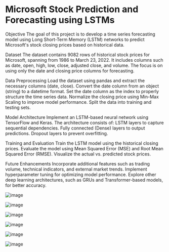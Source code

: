 # Microsoft Stock Prediction and Forecasting using LSTMs

Objective
The goal of this project is to develop a time series forecasting model using Long Short-Term Memory (LSTM) networks to predict Microsoft's stock closing prices based on historical data.

Dataset
The dataset contains 9082 rows of historical stock prices for Microsoft, spanning from 1986 to March 23, 2022.
It includes columns such as date, open, high, low, close, adjusted close, and volume.
The focus is on using only the date and closing price columns for forecasting.

Data Preprocessing
Load the dataset using pandas and extract the necessary columns (date, close).
Convert the date column from an object (string) to a datetime format.
Set the date column as the index to properly structure the time series data.
Normalize the closing price using Min-Max Scaling to improve model performance.
Split the data into training and testing sets.

Model Architecture
Implement an LSTM-based neural network using TensorFlow and Keras.
The architecture consists of:
LSTM layers to capture sequential dependencies.
Fully connected (Dense) layers to output predictions.
Dropout layers to prevent overfitting.

Training and Evaluation
Train the LSTM model using the historical closing prices.
Evaluate the model using Mean Squared Error (MSE) and Root Mean Squared Error (RMSE).
Visualize the actual vs. predicted stock prices.

Future Enhancements
Incorporate additional features such as trading volume, technical indicators, and external market trends.
Implement hyperparameter tuning for optimizing model performance.
Explore other deep learning architectures, such as GRUs and Transformer-based models, for better accuracy.

![image](https://github.com/user-attachments/assets/baaf2e68-a4b2-4a25-84db-2ef163012d07)


![image](https://github.com/user-attachments/assets/bc69e19e-7860-45a7-8a17-009c61bf3a69)


![image](https://github.com/user-attachments/assets/6ec97545-69cd-46a1-9373-1f9c74b5a0e8)


![image](https://github.com/user-attachments/assets/0eb54dcf-10f2-4867-b6e8-a089977fec0f)


![image](https://github.com/user-attachments/assets/4f7e615e-8c2a-4a23-8421-8a9e29676a0c)


![image](https://github.com/user-attachments/assets/e206b610-2225-47cf-a0e9-420732284807)
